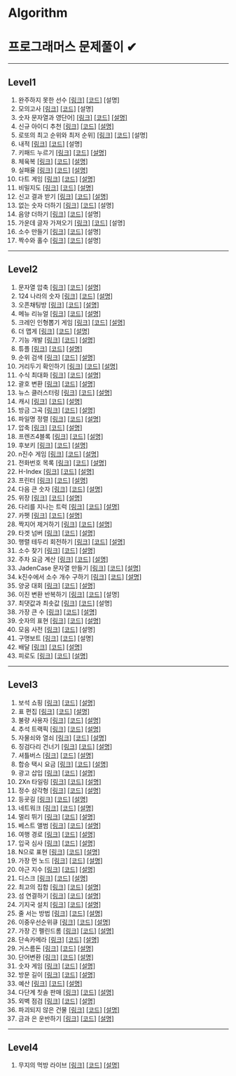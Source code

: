 # Algorithm
프로그래머스 문제풀이 ✔ 
======================


- - -
## Level1
1.  완주하지 못한 선수 [[링크]](https://programmers.co.kr/learn/courses/30/lessons/42576)  [[코드]](https://github.com/jgyy4775/Algorithm-Programmers/blob/main/code/42576.py) [설명]
2.  모의고사 [[링크]](https://programmers.co.kr/learn/courses/30/lessons/42840)  [[코드]](https://github.com/jgyy4775/Algorithm-Programmers/blob/main/code/42840.py) [설명]
3.  숫자 문자열과 영단어] [[링크]](https://programmers.co.kr/learn/courses/30/lessons/81301)  [[코드]](https://github.com/jgyy4775/Algorithm-Programmers/blob/main/code/81301.py) [[설명]](https://blog.naver.com/jgyy4775/222576618678)
4.  신규 아이디 추천 [[링크]](https://programmers.co.kr/learn/courses/30/lessons/72410)  [[코드]](https://github.com/jgyy4775/Algorithm-Programmers/blob/main/code/72410.py) [[설명]](https://blog.naver.com/jgyy4775/222577448191)
5.  로또의 최고 순위와 최저 순위] [[링크]](https://programmers.co.kr/learn/courses/30/lessons/77484)  [[코드]](https://github.com/jgyy4775/Algorithm-Programmers/blob/main/code/77484.py) [설명]
6.  내적 [[링크]](https://programmers.co.kr/learn/courses/30/lessons/70128)  [[코드]](https://github.com/jgyy4775/Algorithm-Programmers/blob/main/code/70128.py) [설명]
7.  키패드 누르기 [[링크]](https://programmers.co.kr/learn/courses/30/lessons/67256)  [[코드]](https://github.com/jgyy4775/Algorithm-Programmers/blob/main/code/67256.py) [[설명]](https://blog.naver.com/jgyy4775/222586178132)
8.  체육복 [[링크]](https://programmers.co.kr/learn/courses/30/lessons/42862)  [[코드]](https://github.com/jgyy4775/Algorithm-Programmers/blob/main/code/42862.py) [[설명]](https://blog.naver.com/jgyy4775/222586935554)
9.  실패율 [[링크]](https://programmers.co.kr/learn/courses/30/lessons/42889)  [[코드]](https://github.com/jgyy4775/Algorithm-Programmers/blob/main/code/42889.py) [[설명]](https://blog.naver.com/jgyy4775/222587361506)
10.  다트 게임 [[링크]](https://programmers.co.kr/learn/courses/30/lessons/17682)  [[코드]](https://github.com/jgyy4775/Algorithm-Programmers/blob/main/code/17682.py) [[설명]](https://blog.naver.com/jgyy4775/222590049621)
11.  비밀지도 [[링크]](https://programmers.co.kr/learn/courses/30/lessons/17681)  [[코드]](https://github.com/jgyy4775/Algorithm-Programmers/blob/main/code/17681.py) [[설명]](https://blog.naver.com/jgyy4775/222590243233)
12.  신고 결과 받기 [[링크]](https://programmers.co.kr/learn/courses/30/lessons/92334)  [[코드]](https://github.com/jgyy4775/Algorithm-Programmers/blob/main/code/92334.py) [[설명]](https://blog.naver.com/jgyy4775/222625947777)
13.  없는 숫자 더하기 [[링크]](https://programmers.co.kr/learn/courses/30/lessons/86051)  [[코드]](https://github.com/jgyy4775/Algorithm-Programmers/blob/main/code/86051.py) [설명]
14.  음양 더하기 [[링크]](https://programmers.co.kr/learn/courses/30/lessons/76501)  [[코드]](https://github.com/jgyy4775/Algorithm-Programmers/blob/main/code/76501.py) [설명]
15.  가운데 글자 가져오기 [[링크]](https://programmers.co.kr/learn/courses/30/lessons/12903)  [[코드]](https://github.com/jgyy4775/Algorithm-Programmers/blob/main/code/12903.py) [설명]
16.  소수 만들기 [[링크]](https://programmers.co.kr/learn/courses/30/lessons/12977)  [[코드]](https://github.com/jgyy4775/Algorithm-Programmers/blob/main/code/12977.py) [설명]
17.  짝수와 홀수 [[링크]](https://programmers.co.kr/learn/courses/30/lessons/12937)  [[코드]](https://github.com/jgyy4775/Algorithm-Programmers/blob/main/code/12937.py) [설명]



- - -
## Level2
1.  문자열 압축 [[링크]](https://programmers.co.kr/learn/courses/30/lessons/60057)  [[코드]](https://github.com/jgyy4775/Algorithm-Programmers/blob/main/code/60057.py) [[설명]](https://blog.naver.com/jgyy4775/222577563371)
2.  124 나라의 숫자 [[링크]](https://programmers.co.kr/learn/courses/30/lessons/12899)  [[코드]](https://github.com/jgyy4775/Algorithm-Programmers/blob/main/code/12899.py) [[설명]](https://blog.naver.com/jgyy4775/222578445669)
3.  오픈채팅방 [[링크]](https://programmers.co.kr/learn/courses/30/lessons/42888)  [[코드]](https://github.com/jgyy4775/Algorithm-Programmers/blob/main/code/42888.py) [[설명]](https://blog.naver.com/jgyy4775/222578617681)
4.  메뉴 리뉴얼 [[링크]](https://programmers.co.kr/learn/courses/30/lessons/72411)  [[코드]](https://github.com/jgyy4775/Algorithm-Programmers/blob/main/code/72411.py) [[설명]](https://blog.naver.com/jgyy4775/222580479606)
5.  크레인 인형뽑기 게임  [[링크]](https://programmers.co.kr/learn/courses/30/lessons/64061)  [[코드]](https://github.com/jgyy4775/Algorithm-Programmers/blob/main/code/64061.py) [[설명]](https://blog.naver.com/jgyy4775/222580958291)
6.  더 맵게  [[링크]](https://programmers.co.kr/learn/courses/30/lessons/42626)  [[코드]](https://github.com/jgyy4775/Algorithm-Programmers/blob/main/code/42626.py) [[설명]](https://blog.naver.com/jgyy4775/222581210917)
7.  기능 개발  [[링크]](https://programmers.co.kr/learn/courses/30/lessons/42586)  [[코드]](https://github.com/jgyy4775/Algorithm-Programmers/blob/main/code/42586.py) [[설명]](https://blog.naver.com/jgyy4775/222584866490)
8.  튜플  [[링크]](https://programmers.co.kr/learn/courses/30/lessons/64065)  [[코드]](https://github.com/jgyy4775/Algorithm-Programmers/blob/main/code/64065.py) [[설명]](https://blog.naver.com/jgyy4775/222584935056)
9.  순위 검색  [[링크]](https://programmers.co.kr/learn/courses/30/lessons/72412)  [[코드]](https://github.com/jgyy4775/Algorithm-Programmers/blob/main/code/72412.py) [[설명]](https://blog.naver.com/jgyy4775/222585186628)
10. 거리두기 확인하기  [[링크]](https://programmers.co.kr/learn/courses/30/lessons/81302)  [[코드]](https://github.com/jgyy4775/Algorithm-Programmers/blob/main/code/81302.py) [[설명]](https://blog.naver.com/jgyy4775/222586119939)
11. 수식 최대화  [[링크]](https://programmers.co.kr/learn/courses/30/lessons/67257)  [[코드]](https://github.com/jgyy4775/Algorithm-Programmers/blob/main/code/67257.py) [[설명]](https://blog.naver.com/jgyy4775/222588208648)
12. 괄호 변환  [[링크]](https://programmers.co.kr/learn/courses/30/lessons/60058)  [[코드]](https://github.com/jgyy4775/Algorithm-Programmers/blob/main/code/60058.py) [[설명]](https://blog.naver.com/jgyy4775/222589394225)
13. 뉴스 클러스터링  [[링크]](https://programmers.co.kr/learn/courses/30/lessons/17677)  [[코드]](https://github.com/jgyy4775/Algorithm-Programmers/blob/main/code/17677.py) [[설명]](https://blog.naver.com/jgyy4775/222592152718)
14. 캐시  [[링크]](https://programmers.co.kr/learn/courses/30/lessons/17680)  [[코드]](https://github.com/jgyy4775/Algorithm-Programmers/blob/main/code/17680.py) [[설명]](https://blog.naver.com/jgyy4775/222592342130)
15. 방금 그곡 [[링크]](https://programmers.co.kr/learn/courses/30/lessons/17683)  [[코드]](https://github.com/jgyy4775/Algorithm-Programmers/blob/main/code/17683.py) [[설명]](https://blog.naver.com/jgyy4775/222593088760)
16. 파일명 정렬 [[링크]](https://programmers.co.kr/learn/courses/30/lessons/17686)  [[코드]](https://github.com/jgyy4775/Algorithm-Programmers/blob/main/code/17686.py) [[설명]](https://blog.naver.com/jgyy4775/222593499216)
17. 압축 [[링크]](https://programmers.co.kr/learn/courses/30/lessons/17684)  [[코드]](https://github.com/jgyy4775/Algorithm-Programmers/blob/main/code/17684.py) [[설명]](https://blog.naver.com/jgyy4775/222593468490)
18. 프렌즈4블록 [[링크]](https://programmers.co.kr/learn/courses/30/lessons/17679)  [[코드]](https://github.com/jgyy4775/Algorithm-Programmers/blob/main/code/17679.py) [[설명]](https://blog.naver.com/jgyy4775/222594427364)
19. 후보키 [[링크]](https://programmers.co.kr/learn/courses/30/lessons/42890)  [[코드]](https://github.com/jgyy4775/Algorithm-Programmers/blob/main/code/42890.py) [[설명]](https://blog.naver.com/jgyy4775/222595278976)
20. n진수 게임 [[링크]](https://programmers.co.kr/learn/courses/30/lessons/17687)  [[코드]](https://github.com/jgyy4775/Algorithm-Programmers/blob/main/code/17687.py) [[설명]](https://blog.naver.com/jgyy4775/222596196239)
21. 전화번호 목록 [[링크]](https://programmers.co.kr/learn/courses/30/lessons/42577)  [[코드]](https://github.com/jgyy4775/Algorithm-Programmers/blob/main/code/42577.py) [[설명]](https://blog.naver.com/jgyy4775/222597327416)
22. H-Index [[링크]](https://programmers.co.kr/learn/courses/30/lessons/42747)  [[코드]](https://github.com/jgyy4775/Algorithm-Programmers/blob/main/code/42747.py) [[설명]](https://blog.naver.com/jgyy4775/222598834203)
23. 프린터 [[링크]](https://programmers.co.kr/learn/courses/30/lessons/42587)  [[코드]](https://github.com/jgyy4775/Algorithm-Programmers/blob/main/code/42587.py) [[설명]](https://blog.naver.com/jgyy4775/222598831003)
24. 다음 큰 숫자 [[링크]](https://programmers.co.kr/learn/courses/30/lessons/12911)  [[코드]](https://github.com/jgyy4775/Algorithm-Programmers/blob/main/code/12911.py) [[설명]](https://blog.naver.com/jgyy4775/222598799475)
25. 위장 [[링크]](https://programmers.co.kr/learn/courses/30/lessons/42578)  [[코드]](https://github.com/jgyy4775/Algorithm-Programmers/blob/main/code/42578.py) [[설명]](https://blog.naver.com/jgyy4775/222599423189)
26. 다리를 지나는 트럭 [[링크]](https://programmers.co.kr/learn/courses/30/lessons/42583)  [[코드]](https://github.com/jgyy4775/Algorithm-Programmers/blob/main/code/42583.py) [[설명]](https://blog.naver.com/jgyy4775/222602167949)
27. 카펫 [[링크]](https://programmers.co.kr/learn/courses/30/lessons/42842)  [[코드]](https://github.com/jgyy4775/Algorithm-Programmers/blob/main/code/42842.py) [[설명]](https://blog.naver.com/jgyy4775/222603133242)
28. 짝지어 제거하기 [[링크]](https://programmers.co.kr/learn/courses/30/lessons/12973)  [[코드]](https://github.com/jgyy4775/Algorithm-Programmers/blob/main/code/12973.py) [[설명]](https://blog.naver.com/jgyy4775/222610288986)
29. 타겟 넘버 [[링크]](https://programmers.co.kr/learn/courses/30/lessons/43165)  [[코드]](https://github.com/jgyy4775/Algorithm-Programmers/blob/main/code/43165.py) [[설명]](https://blog.naver.com/jgyy4775/222610288563)
30.  행렬 테두리 회전하기 [[링크]](https://programmers.co.kr/learn/courses/30/lessons/77485)  [[코드]](https://github.com/jgyy4775/Algorithm-Programmers/blob/main/code/77485.py) [[설명]](https://blog.naver.com/jgyy4775/222611013418)
31.  소수 찾기 [[링크]](https://programmers.co.kr/learn/courses/30/lessons/42839)  [[코드]](https://github.com/jgyy4775/Algorithm-Programmers/blob/main/code/42839.py) [[설명]](https://blog.naver.com/jgyy4775/222611018187)
32.  주차 요금 계산 [[링크]](https://programmers.co.kr/learn/courses/30/lessons/92341)  [[코드]](https://github.com/jgyy4775/Algorithm-Programmers/blob/main/code/92341.py) [[설명]](https://blog.naver.com/jgyy4775/222627659093)
33.  JadenCase 문자열 만들기 [[링크]](https://programmers.co.kr/learn/courses/30/lessons/12951)  [[코드]](https://github.com/jgyy4775/Algorithm-Programmers/blob/main/code/12951.py) [[설명]](https://blog.naver.com/jgyy4775/222627681363)
34.  k진수에서 소수 개수 구하기 [[링크]](https://programmers.co.kr/learn/courses/30/lessons/92335)  [[코드]](https://github.com/jgyy4775/Algorithm-Programmers/blob/main/code/92335.py) [[설명]](https://blog.naver.com/jgyy4775/222628569915)
35.  양궁 대회 [[링크]](https://programmers.co.kr/learn/courses/30/lessons/92342)  [[코드]](https://github.com/jgyy4775/Algorithm-Programmers/blob/main/code/92342.py) [[설명]](https://blog.naver.com/jgyy4775/222629216682)
36.  이진 변환 반복하기 [[링크]](https://programmers.co.kr/learn/courses/30/lessons/70129)  [[코드]](https://github.com/jgyy4775/Algorithm-Programmers/blob/main/code/70129.py) [설명]
37.  최댓값과 최솟값 [[링크]](https://programmers.co.kr/learn/courses/30/lessons/12939)  [[코드]](https://github.com/jgyy4775/Algorithm-Programmers/blob/main/code/12939.py) [설명]
38.  가장 큰 수 [[링크]](https://programmers.co.kr/learn/courses/30/lessons/42746)  [[코드]](https://github.com/jgyy4775/Algorithm-Programmers/blob/main/code/42746.py) [[설명]](https://blog.naver.com/jgyy4775/222631052087)
39.  숫자의 표현 [[링크]](https://programmers.co.kr/learn/courses/30/lessons/12924)  [[코드]](https://github.com/jgyy4775/Algorithm-Programmers/blob/main/code/12924.py) [[설명]](https://blog.naver.com/jgyy4775/222631260550)
40.  모음 사전 [[링크]](https://programmers.co.kr/learn/courses/30/lessons/84512)  [[코드]](https://github.com/jgyy4775/Algorithm-Programmers/blob/main/code/84512.py) [설명]
41.  구명보트 [[링크]](https://programmers.co.kr/learn/courses/30/lessons/42885)  [[코드]](https://github.com/jgyy4775/Algorithm-Programmers/blob/main/code/42885.py) [설명]
42.  배달 [[링크]](https://programmers.co.kr/learn/courses/30/lessons/12978)  [[코드]](https://github.com/jgyy4775/Algorithm-Programmers/blob/main/code/12978.py) [[설명]](https://blog.naver.com/jgyy4775/222631805225)
43.  피로도 [[링크]](https://programmers.co.kr/learn/courses/30/lessons/87946)  [[코드]](https://github.com/jgyy4775/Algorithm-Programmers/blob/main/code/87946.py) [[설명]](https://blog.naver.com/jgyy4775/222631884551)



- - -
## Level3
1.  보석 쇼핑 [[링크]](https://programmers.co.kr/learn/courses/30/lessons/67258)  [[코드]](https://github.com/jgyy4775/Algorithm-Programmers/blob/main/code/67258.py) [[설명]](https://blog.naver.com/jgyy4775/222588104649)
2.  표 편집 [[링크]](https://programmers.co.kr/learn/courses/30/lessons/81303)  [[코드]](https://github.com/jgyy4775/Algorithm-Programmers/blob/main/code/81303.py) [[설명]](https://blog.naver.com/jgyy4775/222591493192)
3.  불량 사용자 [[링크]](https://programmers.co.kr/learn/courses/30/lessons/64064)  [[코드]](https://github.com/jgyy4775/Algorithm-Programmers/blob/main/code/64064.py) [[설명]](https://blog.naver.com/jgyy4775/222592847545)
4.  추석 트랙픽 [[링크]](https://programmers.co.kr/learn/courses/30/lessons/17676)  [[코드]](https://github.com/jgyy4775/Algorithm-Programmers/blob/main/code/17676.py) [[설명]](https://blog.naver.com/jgyy4775/222593681033)
5.  자물쇠와 열쇠 [[링크]](https://programmers.co.kr/learn/courses/30/lessons/60059)  [[코드]](https://github.com/jgyy4775/Algorithm-Programmers/blob/main/code/60059.py) [[설명]](https://blog.naver.com/jgyy4775/222594740239)
6.  징검다리 건너기 [[링크]](https://programmers.co.kr/learn/courses/30/lessons/64062)  [[코드]](https://github.com/jgyy4775/Algorithm-Programmers/blob/main/code/64062.py) [[설명]](https://blog.naver.com/jgyy4775/222595590714)
7.  셔틀버스 [[링크]](https://programmers.co.kr/learn/courses/30/lessons/17678)  [[코드]](https://github.com/jgyy4775/Algorithm-Programmers/blob/main/code/17678.py) [[설명]](https://blog.naver.com/jgyy4775/222596405331)
8.  합승 택시 요금 [[링크]](https://programmers.co.kr/learn/courses/30/lessons/72413)  [[코드]](https://github.com/jgyy4775/Algorithm-Programmers/blob/main/code/72413.py) [[설명]](https://blog.naver.com/jgyy4775/222597898830)
9.  광고 삽입 [[링크]](https://programmers.co.kr/learn/courses/30/lessons/72414)  [[코드]](https://github.com/jgyy4775/Algorithm-Programmers/blob/main/code/72414.py) [[설명]](https://blog.naver.com/jgyy4775/222598117727)
10.  2Xn 타일링 [[링크]](https://programmers.co.kr/learn/courses/30/lessons/12900)  [[코드]](https://github.com/jgyy4775/Algorithm-Programmers/blob/main/code/12900.py) [[설명]](https://blog.naver.com/jgyy4775/222600443770)
11.  정수 삼각형 [[링크]](https://programmers.co.kr/learn/courses/30/lessons/43105)  [[코드]](https://github.com/jgyy4775/Algorithm-Programmers/blob/main/code/43105.py) [[설명]](https://blog.naver.com/jgyy4775/222600957142)
12.  등굣길 [[링크]](https://programmers.co.kr/learn/courses/30/lessons/42898)  [[코드]](https://github.com/jgyy4775/Algorithm-Programmers/blob/main/code/42898.py) [[설명]](https://blog.naver.com/jgyy4775/222603133589)
13.  네트워크  [[링크]](https://programmers.co.kr/learn/courses/30/lessons/43162)  [[코드]](https://github.com/jgyy4775/Algorithm-Programmers/blob/main/code/43162.py) [[설명]](https://blog.naver.com/jgyy4775/222604016082)
14.  멀리 뛰기 [[링크]](https://programmers.co.kr/learn/courses/30/lessons/12914)  [[코드]](https://github.com/jgyy4775/Algorithm-Programmers/blob/main/code/12914.py) [[설명]](https://blog.naver.com/jgyy4775/222605765920)
15.  베스트 앨범 [[링크]](https://programmers.co.kr/learn/courses/30/lessons/42579)  [[코드]](https://github.com/jgyy4775/Algorithm-Programmers/blob/main/code/42579.py) [[설명]](https://blog.naver.com/jgyy4775/222607071409)
16.  여행 경로 [[링크]](https://programmers.co.kr/learn/courses/30/lessons/43164)  [[코드]](https://github.com/jgyy4775/Algorithm-Programmers/blob/main/code/43164.py) [[설명]](https://blog.naver.com/jgyy4775/222607631999)
17.  입국 심사 [[링크]](https://programmers.co.kr/learn/courses/30/lessons/43238)  [[코드]](https://github.com/jgyy4775/Algorithm-Programmers/blob/main/code/43238.py) [[설명]](https://blog.naver.com/jgyy4775/222608538314)
18.  N으로 표현 [[링크]](https://programmers.co.kr/learn/courses/30/lessons/42895)  [[코드]](https://github.com/jgyy4775/Algorithm-Programmers/blob/main/code/42895.py) [[설명]](https://blog.naver.com/jgyy4775/222612075720)
19.  가장 먼 노드 [[링크]](https://programmers.co.kr/learn/courses/30/lessons/49189)  [[코드]](https://github.com/jgyy4775/Algorithm-Programmers/blob/main/code/49189.py) [[설명]](https://blog.naver.com/jgyy4775/222612696180)
20.  야근 지수 [[링크]](https://programmers.co.kr/learn/courses/30/lessons/12927)  [[코드]](https://github.com/jgyy4775/Algorithm-Programmers/blob/main/code/12927.py) [[설명]](https://blog.naver.com/jgyy4775/222612730161)
21.  디스크  [[링크]](https://programmers.co.kr/learn/courses/30/lessons/42627)  [[코드]](https://github.com/jgyy4775/Algorithm-Programmers/blob/main/code/42627.py) [[설명]](https://blog.naver.com/jgyy4775/222613640871)
22.  최고의 집합  [[링크]](https://programmers.co.kr/learn/courses/30/lessons/12938)  [[코드]](https://github.com/jgyy4775/Algorithm-Programmers/blob/main/code/12938.py) [[설명]](https://blog.naver.com/jgyy4775/222614822551)
23.  섬 연결하기  [[링크]](https://programmers.co.kr/learn/courses/30/lessons/42861)  [[코드]](https://github.com/jgyy4775/Algorithm-Programmers/blob/main/code/42861.py) [[설명]](https://blog.naver.com/jgyy4775/222614822699)
24.  기지국 설치  [[링크]](https://programmers.co.kr/learn/courses/30/lessons/12979)  [[코드]](https://github.com/jgyy4775/Algorithm-Programmers/blob/main/code/12979.py) [[설명]](https://blog.naver.com/jgyy4775/222615504776)
25.  줄 서는 방법  [[링크]](https://programmers.co.kr/learn/courses/30/lessons/12936)  [[코드]](https://github.com/jgyy4775/Algorithm-Programmers/blob/main/code/12936.py) [[설명]](https://blog.naver.com/jgyy4775/222615784300)
26.  이중우선순위큐  [[링크]](https://programmers.co.kr/learn/courses/30/lessons/42628)  [[코드]](https://github.com/jgyy4775/Algorithm-Programmers/blob/main/code/42628.py) [[설명]](https://blog.naver.com/jgyy4775/222616511159)
27.  가장 긴 펠린드롬  [[링크]](https://programmers.co.kr/learn/courses/30/lessons/12904)  [[코드]](https://github.com/jgyy4775/Algorithm-Programmers/blob/main/code/12904.py) [[설명]](https://blog.naver.com/jgyy4775/222617259262)
28.  단속카메라  [[링크]](https://programmers.co.kr/learn/courses/30/lessons/42884)  [[코드]](https://github.com/jgyy4775/Algorithm-Programmers/blob/main/code/42884.py) [[설명]](https://blog.naver.com/jgyy4775/222618215630)
29.  거스름돈  [[링크]](https://programmers.co.kr/learn/courses/30/lessons/12907)  [[코드]](https://github.com/jgyy4775/Algorithm-Programmers/blob/main/code/12907.py) [[설명]](https://blog.naver.com/jgyy4775/222618924748)
30.  단어변환  [[링크]](https://programmers.co.kr/learn/courses/30/lessons/43163)  [[코드]](https://github.com/jgyy4775/Algorithm-Programmers/blob/main/code/43163.py) [[설명]](https://blog.naver.com/jgyy4775/222619884624)
31.  숫자 게임  [[링크]](https://programmers.co.kr/learn/courses/30/lessons/12987)  [[코드]](https://github.com/jgyy4775/Algorithm-Programmers/blob/main/code/12987.py) [[설명]](https://blog.naver.com/jgyy4775/222620822132) 
32.  방문 길이  [[링크]](https://programmers.co.kr/learn/courses/30/lessons/49994)  [[코드]](https://github.com/jgyy4775/Algorithm-Programmers/blob/main/code/49994.py) [[설명]](https://blog.naver.com/jgyy4775/222622533307) 
33.  예산  [[링크]](https://programmers.co.kr/learn/courses/30/lessons/12982)  [[코드]](https://github.com/jgyy4775/Algorithm-Programmers/blob/main/code/12982.py) [[설명]](https://blog.naver.com/jgyy4775/222622541775) 
34.  다단계 칫솔 판매  [[링크]](https://programmers.co.kr/learn/courses/30/lessons/77486)  [[코드]](https://github.com/jgyy4775/Algorithm-Programmers/blob/main/code/77486.py) [[설명]](https://blog.naver.com/jgyy4775/222625341283) 
35.  외벽 점검  [[링크]](https://programmers.co.kr/learn/courses/30/lessons/60062)  [[코드]](https://github.com/jgyy4775/Algorithm-Programmers/blob/main/code/60062.py) [[설명]](https://blog.naver.com/jgyy4775/222625859307) 
36.  파괴되지 않은 건물  [[링크]](https://programmers.co.kr/learn/courses/30/lessons/92344)  [[코드]](https://github.com/jgyy4775/Algorithm-Programmers/blob/main/code/92344.py) [[설명]](https://blog.naver.com/jgyy4775/222630112558) 
37.  금과 은 운반하기  [[링크]](https://programmers.co.kr/learn/courses/30/lessons/86053)  [[코드]](https://github.com/jgyy4775/Algorithm-Programmers/blob/main/code/86053.py) [[설명]](https://blog.naver.com/jgyy4775/222630991696) 


- - -
## Level4
1.  무지의 먹방 라이브 [[링크]](https://programmers.co.kr/learn/courses/30/lessons/42891)  [[코드]](https://github.com/jgyy4775/Algorithm-Programmers/blob/main/code/42891.py) [[설명]](https://blog.naver.com/jgyy4775/222597114540)
